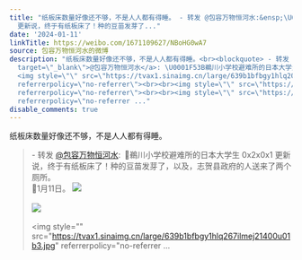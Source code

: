 ```yaml
---
title: "纸板床数量好像还不够，不是人人都有得睡。 - 转发 @包容万物恒河水:&ensp;\U0001F53B鵜川小学校避难所的日本大学生 0x2x0x1
  更新说，终于有纸板床了！种的豆苗发芽了..."
date: '2024-01-11'
linkTitle: https://weibo.com/1671109627/NBoHG0wA7
source: 包容万物恒河水的微博
description: "纸板床数量好像还不够，不是人人都有得睡。<br><blockquote> - 转发 <a href=\"https://weibo.com/1671109627\"
  target=\"_blank\">@包容万物恒河水</a>: \U0001F53B鵜川小学校避难所的日本大学生 0x2x0x1 更新说，终于有纸板床了！种的豆苗发芽了，以及，志贺县政府的人送来了两个厕所。<br>\U0001F53B1月11日。
  <img style=\"\" src=\"https://tvax1.sinaimg.cn/large/639b1bfbgy1hlq20udyr5j20zu1oqark.jpg\"
  referrerpolicy=\"no-referrer\"><br><br><img style=\"\" src=\"https://tvax1.sinaimg.cn/large/639b1bfbgy1hlq20uqahcj20wi0oewkh.jpg\"
  referrerpolicy=\"no-referrer\"><br><br><img style=\"\" src=\"https://tvax1.sinaimg.cn/large/639b1bfbgy1hlq267ilmej21400u01b3.jpg\"
  referrerpolicy=\"no-referrer ..."
disable_comments: true
---
```

纸板床数量好像还不够，不是人人都有得睡。<br><blockquote> - 转发 <a href="https://weibo.com/1671109627" target="_blank">@包容万物恒河水</a>: 🔻鵜川小学校避难所的日本大学生 0x2x0x1 更新说，终于有纸板床了！种的豆苗发芽了，以及，志贺县政府的人送来了两个厕所。<br>🔻1月11日。 <img style="" src="https://tvax1.sinaimg.cn/large/639b1bfbgy1hlq20udyr5j20zu1oqark.jpg" referrerpolicy="no-referrer"><br><br><img style="" src="https://tvax1.sinaimg.cn/large/639b1bfbgy1hlq20uqahcj20wi0oewkh.jpg" referrerpolicy="no-referrer"><br><br><img style="" src="https://tvax1.sinaimg.cn/large/639b1bfbgy1hlq267ilmej21400u01b3.jpg" referrerpolicy="no-referrer ...